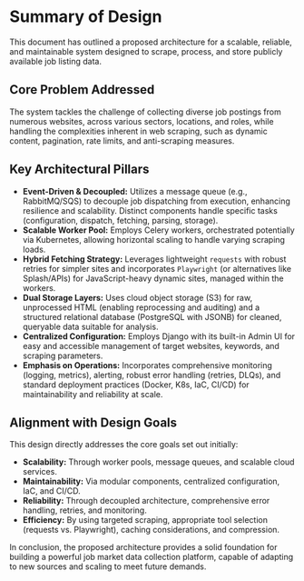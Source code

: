 # Summary of Design

This document has outlined a proposed architecture for a scalable, reliable, and maintainable system designed to scrape, process, and store publicly available job listing data.

## Core Problem Addressed

The system tackles the challenge of collecting diverse job postings from numerous websites, across various sectors, locations, and roles, while handling the complexities inherent in web scraping, such as dynamic content, pagination, rate limits, and anti-scraping measures.

## Key Architectural Pillars

*   **Event-Driven & Decoupled:** Utilizes a message queue (e.g., RabbitMQ/SQS) to decouple job dispatching from execution, enhancing resilience and scalability. Distinct components handle specific tasks (configuration, dispatch, fetching, parsing, storage).
*   **Scalable Worker Pool:** Employs Celery workers, orchestrated potentially via Kubernetes, allowing horizontal scaling to handle varying scraping loads.
*   **Hybrid Fetching Strategy:** Leverages lightweight `requests` with robust retries for simpler sites and incorporates `Playwright` (or alternatives like Splash/APIs) for JavaScript-heavy dynamic sites, managed within the workers.
*   **Dual Storage Layers:** Uses cloud object storage (S3) for raw, unprocessed HTML (enabling reprocessing and auditing) and a structured relational database (PostgreSQL with JSONB) for cleaned, queryable data suitable for analysis.
*   **Centralized Configuration:** Employs Django with its built-in Admin UI for easy and accessible management of target websites, keywords, and scraping parameters.
*   **Emphasis on Operations:** Incorporates comprehensive monitoring (logging, metrics), alerting, robust error handling (retries, DLQs), and standard deployment practices (Docker, K8s, IaC, CI/CD) for maintainability and reliability at scale.

## Alignment with Design Goals

This design directly addresses the core goals set out initially:

*   **Scalability:** Through worker pools, message queues, and scalable cloud services.
*   **Maintainability:** Via modular components, centralized configuration, IaC, and CI/CD.
*   **Reliability:** Through decoupled architecture, comprehensive error handling, retries, and monitoring.
*   **Efficiency:** By using targeted scraping, appropriate tool selection (requests vs. Playwright), caching considerations, and compression.

In conclusion, the proposed architecture provides a solid foundation for building a powerful job market data collection platform, capable of adapting to new sources and scaling to meet future demands.